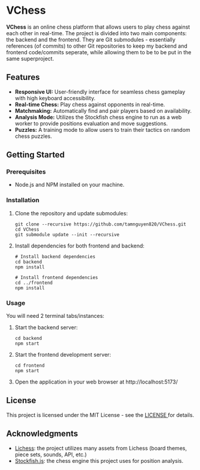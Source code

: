 # VChess

**VChess** is an online chess platform that allows users to play chess against each other in real-time. The project is divided into two main components: the backend and the frontend. They are Git submodules - essentially references (of commits) to other Git repositories to keep my backend and frontend code/commits seperate, while allowing them to be to be put in the same superproject.

## Features

- **Responsive UI:** User-friendly interface for seamless chess gameplay with high keyboard accessibility.
- **Real-time Chess:** Play chess against opponents in real-time.
- **Matchmaking:** Automatically find and pair players based on availability.
- **Analysis Mode:** Utilizes the Stockfish chess engine to run as a web worker to provide positions evaluation and move suggestions.
- **Puzzles:** A training mode to allow users to train their tactics on random chess puzzles.

## Getting Started

### Prerequisites

- Node.js and NPM installed on your machine.

### Installation

1. Clone the repository and update submodules:

   ```
   git clone --recursive https://github.com/tamnguyen820/VChess.git
   cd VChess
   git submodule update --init --recursive
   ```

2. Install dependencies for both frontend and backend:
    ```
    # Install backend dependencies
    cd backend
    npm install

    # Install frontend dependencies
    cd ../frontend
    npm install
    ```

### Usage
You will need 2 terminal tabs/instances:
1. Start the backend server:
    ```
    cd backend
    npm start
    ```

2. Start the frontend development server:
    ```
    cd frontend
    npm start
    ```

3. Open the application in your web browser at http://localhost:5173/

## License
This project is licensed under the MIT License - see the [LICENSE ](./LICENSE) for details.

## Acknowledgments
- [Lichess](https://lichess.org/): the project utilizes many assets from Lichess (board themes, piece sets, sounds, API, etc.)
- [Stockfish.js](https://github.com/nmrugg/stockfish.js): the chess engine this project uses for position analysis.